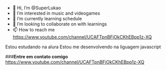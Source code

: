 - 👋 Hi, I’m @SuperLukao
- 👀 I’m interested in music and videogames
- 🌱 I’m currently learning schedule
- 💞️ I’m looking to collaborate on with learnings
- 📫 How to reach me https://www.youtube.com/channel/UCAFTpnBFjOkCKhEBpp1z-XQ

<!---
SuperLukao/SuperLukao is a ✨ special ✨ repository because its `README.md` (this file) appears on your GitHub profile.
You can click the Preview link to take a look at your changes.
--->


Estou estudando na alura 
Estou me desenvolvendo na liguagem javascript


###**Entre em contato comigo**
https://www.youtube.com/channel/UCAFTpnBFjOkCKhEBpp1z-XQ
